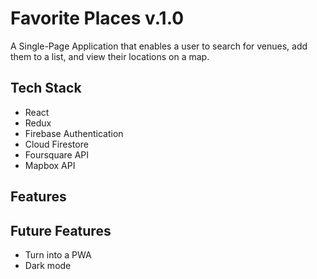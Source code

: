 # Favorite Places v.1.0

A Single-Page Application that enables a user to search for venues, add them to a list, and view their locations on a map.

## Tech Stack

- React
- Redux
- Firebase Authentication
- Cloud Firestore
- Foursquare API
- Mapbox API

## Features

## Future Features

- Turn into a PWA
- Dark mode

